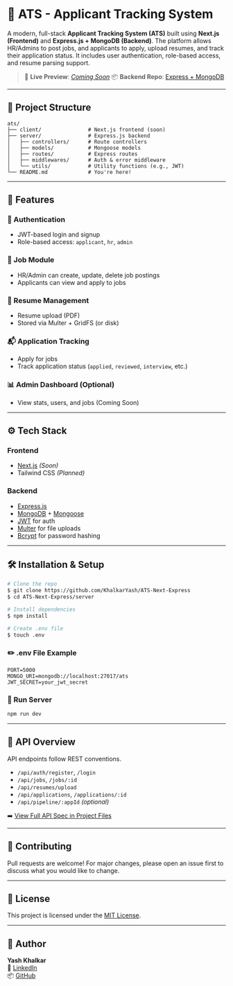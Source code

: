 # 🧠 ATS - Applicant Tracking System

A modern, full-stack **Applicant Tracking System (ATS)** built using **Next.js (Frontend)** and **Express.js + MongoDB (Backend)**. The platform allows HR/Admins to post jobs, and applicants to apply, upload resumes, and track their application status. It includes user authentication, role-based access, and resume parsing support.

> 🔗 **Live Preview**: [_Coming Soon_]()
> 📦 **Backend Repo**: [Express + MongoDB](https://github.com/KhalkarYash/ATS-Next-Express)

---

## 📁 Project Structure

```
ats/
├── client/               # Next.js frontend (soon)
├── server/               # Express.js backend
│   ├── controllers/      # Route controllers
│   ├── models/           # Mongoose models
│   ├── routes/           # Express routes
│   ├── middlewares/      # Auth & error middleware
│   └── utils/            # Utility functions (e.g., JWT)
└── README.md             # You're here!
```

---

## 🚀 Features

### 👥 Authentication

- JWT-based login and signup
- Role-based access: `applicant`, `hr`, `admin`

### 💼 Job Module

- HR/Admin can create, update, delete job postings
- Applicants can view and apply to jobs

### 📄 Resume Management

- Resume upload (PDF)
- Stored via Multer + GridFS (or disk)

### 📬 Application Tracking

- Apply for jobs
- Track application status (`applied`, `reviewed`, `interview`, etc.)

### 📊 Admin Dashboard (Optional)

- View stats, users, and jobs (Coming Soon)

---

## ⚙️ Tech Stack

### Frontend

- [Next.js](https://nextjs.org/) _(Soon)_
- Tailwind CSS _(Planned)_

### Backend

- [Express.js](https://expressjs.com/)
- [MongoDB](https://www.mongodb.com/) + [Mongoose](https://mongoosejs.com/)
- [JWT](https://jwt.io/) for auth
- [Multer](https://github.com/expressjs/multer) for file uploads
- [Bcrypt](https://github.com/kelektiv/node.bcrypt.js) for password hashing

---

## 🛠️ Installation & Setup

```bash
# Clone the repo
$ git clone https://github.com/KhalkarYash/ATS-Next-Express
$ cd ATS-Next-Express/server

# Install dependencies
$ npm install

# Create .env file
$ touch .env
```

### ✏️ .env File Example

```
PORT=5000
MONGO_URI=mongodb://localhost:27017/ats
JWT_SECRET=your_jwt_secret
```

### 🚀 Run Server

```bash
npm run dev
```

---

## 🧪 API Overview

API endpoints follow REST conventions.

- `/api/auth/register`, `/login`
- `/api/jobs`, `/jobs/:id`
- `/api/resumes/upload`
- `/api/applications`, `/applications/:id`
- `/api/pipeline/:appId` _(optional)_

➡️ [View Full API Spec in Project Files](./server/routes)

---

## 🤝 Contributing

Pull requests are welcome! For major changes, please open an issue first to discuss what you would like to change.

---

## 📄 License

This project is licensed under the [MIT License](LICENSE).

---

## 👤 Author

**Yash Khalkar**  
📧 [LinkedIn](https://www.linkedin.com/in/yashkhalkar)  
📦 [GitHub](https://github.com/KhalkarYash)
